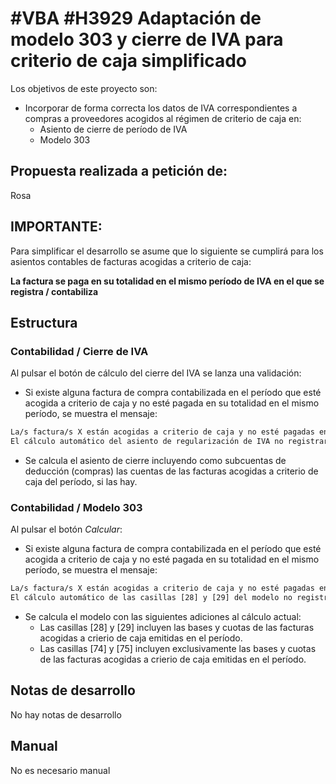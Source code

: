 # #VBA #H3929 Adaptación de modelo 303 y cierre de IVA para criterio de caja simplificado

Los objetivos de este proyecto son:
+ Incorporar de forma correcta los datos de IVA correspondientes a compras a proveedores acogidos al régimen de criterio de caja en:
    + Asiento de cierre de período de IVA
    + Modelo 303

## Propuesta realizada a petición de:
Rosa

## IMPORTANTE:
Para simplificar el desarrollo se asume que lo siguiente se cumplirá para los asientos contables de facturas acogidas a criterio de caja:

**La factura se paga en su totalidad en el mismo período de IVA en el que se registra / contabiliza**

## Estructura

### Contabilidad / Cierre de IVA
Al pulsar el botón de cálculo del cierre del IVA se lanza una validación:
+ Si existe alguna factura de compra contabilizada en el período que esté acogida a criterio de caja y no esté pagada en su totalidad en el mismo período, se muestra el mensaje:

```txt
La/s factura/s X están acogidas a criterio de caja y no esté pagadas en su totalidad en el período considerado
El cálculo automático del asiento de regularización de IVA no registrará correctamente la parte pagada / a deducir de dichas facturas
```  

+ Se calcula el asiento de cierre incluyendo como subcuentas de deducción (compras) las cuentas de las facturas acogidas a criterio de caja del período, si las hay.

### Contabilidad / Modelo 303
Al pulsar el botón *Calcular*:
+ Si existe alguna factura de compra contabilizada en el período que esté acogida a criterio de caja y no esté pagada en su totalidad en el mismo período, se muestra el mensaje:
```txt
La/s factura/s X están acogidas a criterio de caja y no esté pagadas en su totalidad en el período considerado
El cálculo automático de las casillas [28] y [29] del modelo no registrará correctamente la parte pagada / a deducir de dichas facturas
```

+ Se calcula el modelo con las siguientes adiciones al cálculo actual:
    + Las casillas [28] y [29] incluyen las bases y cuotas de las facturas acogidas a crierio de caja emitidas en el período.
    + Las casillas [74] y [75] incluyen exclusivamente las bases y cuotas de las facturas acogidas a crierio de caja emitidas en el período.

## Notas de desarrollo
No hay notas de desarrollo

## Manual
No es necesario manual

